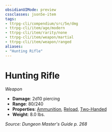```yaml
---
obsidianUIMode: preview
cssclasses: json5e-item
tags:
- ttrpg-cli/compendium/src/5e/dmg
- ttrpg-cli/item/age/modern
- ttrpg-cli/item/rarity/none
- ttrpg-cli/item/weapon/martial
- ttrpg-cli/item/weapon/ranged
aliases: 
- "Hunting Rifle"
---
```

# Hunting Rifle
*Weapon*  


- **Damage**: 2d10 piercing
- **Range**: 80/240
- **Properties**: [Ammunition](/3-Mechanics/CLI/Rules/item-properties.md#Ammunition), [Reload](/3-Mechanics/CLI/Rules/item-properties.md#Reload), [Two-Handed](/3-Mechanics/CLI/Rules/item-properties.md#Two-Handed)
- **Weight**: 8.0 lbs.

*Source: Dungeon Master's Guide p. 268*